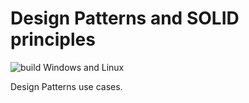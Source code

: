 # Design Patterns and SOLID principles
![build Windows and Linux](https://github.com/dkulik/SoftwareArchitectureBestPractices/workflows/build/badge.svg)

Design Patterns use cases.  

 
